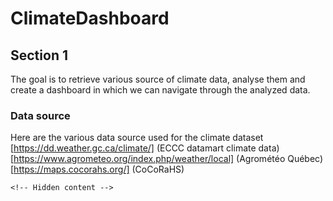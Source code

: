 # ClimateDashboard

## Section 1

The goal is to retrieve various source of climate data, analyse them and create a dashboard in which we can navigate through the analyzed data.

### Data source
Here are the various data source used for the climate dataset
[https://dd.weather.gc.ca/climate/] (ECCC datamart climate data)
[https://www.agrometeo.org/index.php/weather/local] (Agrométéo Québec)
[https://maps.cocorahs.org/] (CoCoRaHS)

    <!-- Hidden content -->